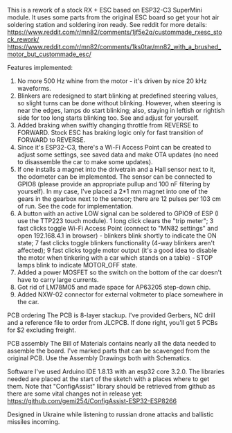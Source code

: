 This is a rework of a stock RX + ESC based on ESP32-C3 SuperMini module. It uses some parts from the original ESC board so get your hot air soldering station and soldering iron ready. See reddit for more details:
https://www.reddit.com/r/mn82/comments/1jf5e2q/custommade_rxesc_stock_rework/
https://www.reddit.com/r/mn82/comments/1ks0tar/mn82_with_a_brushed_motor_but_custommade_esc/

Features implemented:
1. No more 500 Hz whine from the motor - it's driven by nice 20 kHz waveforms.
2. Blinkers are redesigned to start blinking at predefined steering values, so slight turns can be done without blinking. However, when steering is near the edges, lamps do start blinking; also, staying in leftish or rightish side for too long starts blinking too. See and adjust for yourself.
3. Added braking when swiftly changing throttle from REVERSE to FORWARD. Stock ESC has braking logic only for fast transition of FORWARD to REVERSE.
4. Since it's ESP32-C3, there's a Wi-Fi Access Point can be created to adjust some settings, see saved data and make OTA updates (no need to disassemble the car to make some updates).
5. If one installs a magnet into the drivetrain and a Hall sensor next to it, the odometer can be implemented. The sensor can be connected to GPIO8 (please provide an appropriate pullup and 100 nF filtering by yourself). In my case, I've placed a 2*1 mm magnet into one of the gears in the gearbox next to the sensor; there are 12 pulses per 103 cm of run. See the code for implementation.
6. A button with an active LOW signal can be soldered to GPIO9 of ESP (I use the TTP223 touch module).
    1 long click clears the "trip meter";
    3 fast clicks toggle Wi-Fi Access Point (connect to "MN82 settings" and open 192.168.4.1 in browser) - blinkers blink shortly to indicate the ON state;
    7 fast clicks toggle blinkers functionality (4-way blinkers aren't affected);
    9 fast clicks toggle motor output (it's a good idea to disable the motor when tinkering with a car which stands on a table) - STOP lamps blink to indicate MOTOR_OFF state.
7. Added a power MOSFET so the switch on the bottom of the car doesn't have to carry large currents.
8. Got rid of LM78M05 and made space for AP63205 step-down chip.
9. Added NXW-02 connector for external voltmeter to place somewhere in the car.

PCB ordering
The PCB is 8-layer stackup. I've provided Gerbers, NC drill and a reference file to order from JLCPCB. If done right, you'll get 5 PCBs for $2 excluding freight.

PCB assembly
The Bill of Materials contains nearly all the data needed to assemble the board. I've marked parts that can be scavenged from the original PCB. Use the Assembly Drawings both with Schematics.

Software
I've used Arduino IDE 1.8.13 with an esp32 core 3.2.0.
The libraries needed are placed at the start of the sketch with a places where to get them. Note that "ConfigAssist" library should be retrieved from github as there are some vital changes not in release yet: https://github.com/gemi254/ConfigAssist-ESP32-ESP8266

Designed in Ukraine while listening to russian drone attacks and ballistic missiles incoming.
